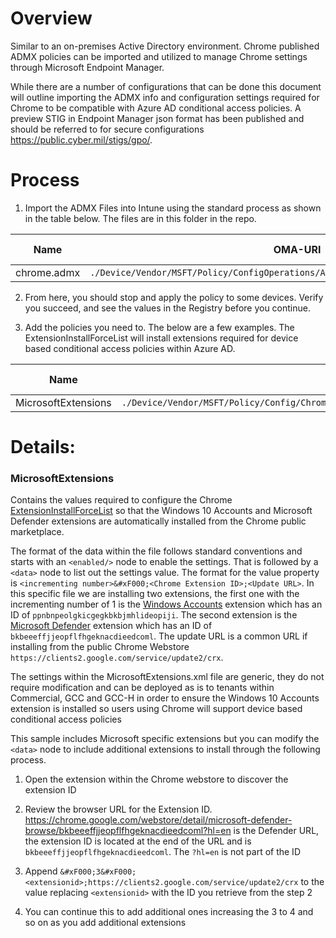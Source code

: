 # Overview

Similar to an on-premises Active Directory environment. Chrome published ADMX policies can be imported and utilized to manage Chrome settings through Microsoft Endpoint Manager. 

While there are a number of configurations that can be done this document will outline importing the ADMX info and configuration settings required for Chrome to be compatible with Azure AD conditional access policies. A preview STIG in Endpoint Manager json format has been published and should be referred to for secure configurations https://public.cyber.mil/stigs/gpo/. 

# Process

1. Import the ADMX Files into Intune using the standard process as shown in the table below. The files are in this folder in the repo.

| Name                               | OMA-URI                                                                                                 | Data type |
|------------------------------------|---------------------------------------------------------------------------------------------------------|-----------|
| chrome.admx | `./Device/Vendor/MSFT/Policy/ConfigOperations/ADMXInstall/Chrome/Policy/ChromeADMX` | String    |

2. From here, you should stop and apply the policy to some devices. Verify you succeed, and see the values in the Registry before you continue.

3. Add the policies you need to. The below are a few examples. The ExtensionInstallForceList will install extensions required for device based conditional access policies within Azure AD. 
  
| Name                             | OMA-URI                                                                                                              | Data type |
|----------------------------------|----------------------------------------------------------------------------------------------------------------------|-----------|
| MicrosoftExtensions            | `./Device/Vendor/MSFT/Policy/Config/Chrome~Policy~googlechrome~Extensions/ExtensionInstallForcelist`               | String    |


# Details:

### MicrosoftExtensions
Contains the values required to configure the Chrome [ExtensionInstallForceList](https://chromeenterprise.google/policies/?policy=ExtensionInstallForcelist) so that the Windows 10 Accounts and Microsoft Defender extensions are automatically installed from the Chrome public marketplace.

The format of the data within the file follows standard conventions and starts with an `<enabled/>` node to enable the settings. That is followed by a `<data>` node to list out the settings value. The format for the value property is `<incrementing number>&#xF000;<Chrome Extension ID>;<Update URL>`. In this specific file we are installing two extensions, the first one with the incrementing number of 1 is the [Windows Accounts](https://chrome.google.com/webstore/detail/windows-10-accounts/ppnbnpeolgkicgegkbkbjmhlideopiji?hl=en) extension which has an ID of `ppnbnpeolgkicgegkbkbjmhlideopiji`. The second extension is the [Microsoft Defender](https://chrome.google.com/webstore/detail/microsoft-defender-browse/bkbeeeffjjeopflfhgeknacdieedcoml?hl=en) extension which has an ID of `bkbeeeffjjeopflfhgeknacdieedcoml`. The update URL is a common URL if installing from the public Chrome Webstore `https://clients2.google.com/service/update2/crx`. 

The settings within the MicrosoftExtensions.xml file are generic, they do not require modification and can be deployed as is to tenants within Commercial, GCC and GCC-H in order to ensure the Windows 10 Accounts extension is installed so users using Chrome will support device based conditional access policies

This sample includes Microsoft specific extensions but you can modify the `<data>` node to include additional extensions to install through the following process. 

1) Open the extension within the Chrome webstore to discover the extension ID
2) Review the browser URL for the Extension ID.
https://chrome.google.com/webstore/detail/microsoft-defender-browse/bkbeeeffjjeopflfhgeknacdieedcoml?hl=en is the Defender URL, the extension ID is located at the end of the URL and is `bkbeeeffjjeopflfhgeknacdieedcoml`. The `?hl=en` is not part of the ID 

3) Append `&#xF000;3&#xF000;<extensionid>;https://clients2.google.com/service/update2/crx` to the value replacing `<extensionid>` with the ID you retrieve from the step 2
4) You can continue this to add additional ones increasing the 3 to 4 and so on as you add additional extensions


